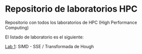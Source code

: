 # Repositorio de laboratorios HPC

Repositorio con todos los laboratorios de HPC (High Performance Computing)

El listado de laboratorio es el siguiente:

[Lab 1](./Lab1):    SIMD - SSE  /  Transformada de Hough 
